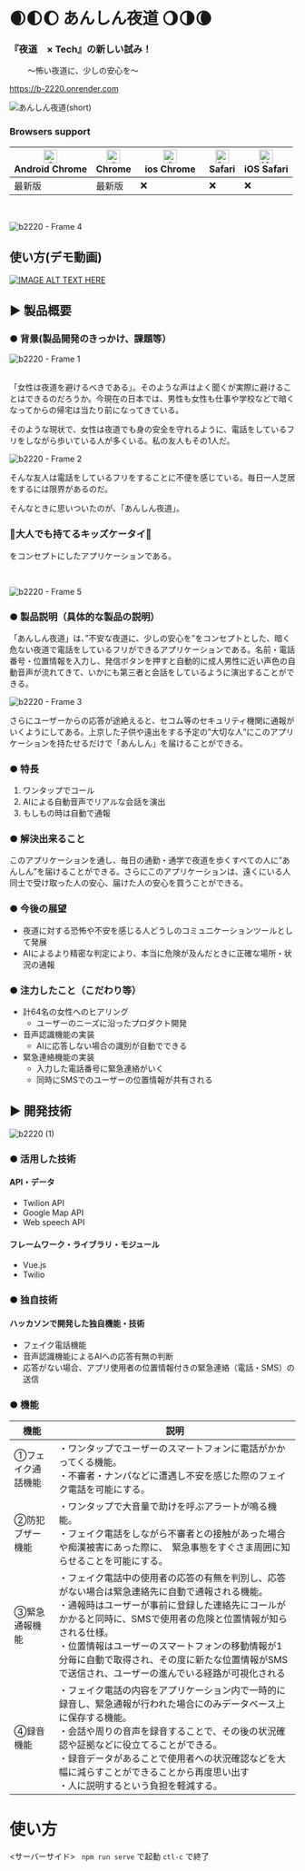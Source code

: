 # 🌒🌓🌔 あんしん夜道 🌖🌗🌘
### 『夜道　× Tech』の新しい試み！
　     　〜怖い夜道に、少しの安心を〜

https://b-2220.onrender.com

![あんしん夜道(short)](https://user-images.githubusercontent.com/24710953/197318711-27ec4021-92cd-48f9-906c-990f1a873a30.gif)


### Browsers support

|[<img src="https://raw.githubusercontent.com/alrra/browser-logos/master/src/chrome/chrome_48x48.png" alt="Chrome" width="24px" height="24px" />](http://gotbahn.github.io/browsers-support-badges/)</br>Android Chrome |[<img src="https://raw.githubusercontent.com/alrra/browser-logos/master/src/chrome/chrome_48x48.png" alt="Chrome" width="24px" height="24px" />](http://gotbahn.github.io/browsers-support-badges/)</br>Chrome |[<img src="https://raw.githubusercontent.com/alrra/browser-logos/master/src/chrome/chrome_48x48.png" alt="Chrome" width="24px" height="24px" />](http://gotbahn.github.io/browsers-support-badges/)</br>ios Chrome　| [<img src="https://raw.githubusercontent.com/alrra/browser-logos/master/src/safari/safari_48x48.png" alt="Safari" width="24px" height="24px" />](http://gotbahn.github.io/browsers-support-badges/)</br>Safari | [<img src="https://raw.githubusercontent.com/alrra/browser-logos/master/src/safari-ios/safari-ios_48x48.png" alt="iOS Safari" width="24px" height="24px" />](http://gotbahn.github.io/browsers-support-badges/)</br>iOS Safari |
| --------- | --------- | --------- | --------- | --------- |
| 最新版　| 最新版 | ❌ | ❌ | ❌ |

<br>

![b2220 - Frame 4](https://user-images.githubusercontent.com/24710953/196140549-7691f13e-495f-490d-8506-c3e96b625011.jpg)

## 使い方(デモ動画)
[![IMAGE ALT TEXT HERE](https://user-images.githubusercontent.com/24710953/197316618-c7c44cbb-c640-45c1-9958-4582c970fe55.png)](https://youtu.be/qfS-SFLeszY)


## ▶️ 製品概要
### ● 背景(製品開発のきっかけ、課題等）
![b2220 - Frame 1](https://user-images.githubusercontent.com/24710953/196140697-24db1d42-18b5-4725-a255-21739ab2974e.jpg)

<br>
「女性は夜道を避けるべきである」。そのような声はよく聞くが実際に避けることはできるのだろうか。今現在の日本では、男性も女性も仕事や学校などで暗くなってからの帰宅は当たり前になってきている。

そのような現状で、女性は夜道でも身の安全を守れるように、電話をしているフリをしながら歩いている人が多くいる。私の友人もその1人だ。


![b2220 - Frame 2](https://user-images.githubusercontent.com/24710953/196140815-1b378ade-398b-4183-878c-a31173b7915d.jpg)


そんな友人は電話をしているフリをすることに不便を感じている。毎日一人芝居をするには限界があるのだ。

そんなときに思いついたのが、「あんしん夜道」。

### 📱大人でも持てるキッズケータイ📱

をコンセプトにしたアプリケーションである。

<br>

![b2220 - Frame 5](https://user-images.githubusercontent.com/24710953/196141110-ec2a38af-9946-42c1-a5e3-b6b2e05d93d0.jpg)

### ● 製品説明（具体的な製品の説明）
「あんしん夜道」は、”不安な夜道に、少しの安心を”をコンセプトとした、暗く危ない夜道で電話をしているフリができるアプリケーションである。名前・電話番号・位置情報を入力し、発信ボタンを押すと自動的に成人男性に近い声色の自動音声が流れてきて、いかにも第三者と会話をしているように演出することができる。

![b2220 - Frame 3](https://user-images.githubusercontent.com/24710953/196142334-44a044fd-41d9-49d3-ae9f-1daca912eb0b.jpg)


さらにユーザーからの応答が途絶えると、セコム等のセキュリティ機関に通報がいくようにしてある。上京した子供や遠出をする予定の”大切な人”にこのアプリケーションを持たせるだけで「あんしん」を届けることができる。


### ● 特長
1. ワンタップでコール
2. AIによる自動音声でリアルな会話を演出
3. もしもの時は自動で通報

### ● 解決出来ること
このアプリケーションを通し、毎日の通勤・通学で夜道を歩くすべての人に”あんしん”を届けることができる。さらにこのアプリケーションは、遠くにいる人同士で受け取った人の安心、届けた人の安心を買うことができる。

### ● 今後の展望
* 夜道に対する恐怖や不安を感じる人どうしのコミュニケーションツールとして発展
* AIによるより精密な判定により、本当に危険が及んだときに正確な場所・状況の通報
### ● 注力したこと（こだわり等）
* 計64名の女性へのヒアリング
  * ユーザーのニーズに沿ったプロダクト開発
* 音声認識機能の実装
  * AIに応答しない場合の識別が自動でできる 
* 緊急連絡機能の実装
  * 入力した電話番号に緊急連絡がいく
  * 同時にSMSでのユーザーの位置情報が共有される

## ▶️ 開発技術

![b2220 (1)](https://user-images.githubusercontent.com/24710953/196142534-d51b9723-9114-468e-8a93-c60e2a1713c0.jpg)

### ● 活用した技術
#### API・データ
* Twilion API
* Google Map API
* Web speech API

#### フレームワーク・ライブラリ・モジュール
* Vue.js
* Twilio

### ● 独自技術
#### ハッカソンで開発した独自機能・技術
* フェイク電話機能
* 音声認識機能によるAIへの応答有無の判断
* 応答がない場合、アプリ使用者の位置情報付きの緊急連絡（電話・SMS）の送信

### ● 機能

| 機能 | 説明 |
| --------- | --------- |
| ①フェイク通話機能 | ・ワンタップでユーザーのスマートフォンに電話がかかってくる機能。<br>・不審者・ナンパなどに遭遇し不安を感じた際のフェイク電話を可能にする。|
| ②防犯ブザー機能 | ・ワンタップで大音量で助けを呼ぶアラートが鳴る機能。<br>・フェイク電話をしながら不審者との接触があった場合や痴漢被害にあった際に、　緊急事態をすぐさま周囲に知らせることを可能にする。 |
| ③緊急通報機能 | ・フェイク電話中の使用者の応答の有無を判別し、応答がない場合は緊急連絡先に自動で通報される機能。<br>・通報時はユーザーが事前に登録した連絡先にコールがかかると同時に、SMSで使用者の危険と位置情報が知らされる仕様。<br>・位置情報はユーザーのスマートフォンの移動情報が1分毎に自動で取得され、その度に新たな位置情報がSMSで送信され、ユーザーの進んでいる経路が可視化される |
| ④録音機能 | ・フェイク電話の内容をアプリケーション内で一時的に録音し、緊急通報が行われた場合にのみデータベース上に保存する機能。<br>・会話や周りの音声を録音することで、その後の状況確認や証拠などに役立てることができる。<br>・録音データがあることで使用者への状況確認などを大幅に減らすことができることから再度思い出す<br>・人に説明するという負担を軽減する。 |

# 使い方
<サーバーサイド>
` npm run serve` で起動 `ctl-c` で終了
